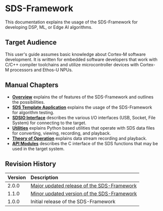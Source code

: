 # SDS-Framework

This documentation explains the usage of the SDS-Framework for developing DSP, ML, or Edge AI algorithms.

## Target Audience

This user's guide assumes basic knowledge about Cortex-M software development. It is written for embedded software developers that work with C/C++ compiler toolchains and utilize microcontroller devices with Cortex-M processors and Ethos-U NPUs.

## Manual Chapters

- [**Overview**](overview.md) explains the of features of the SDS-Framework and outlines the possibilities.
- [**SDS Template Application**](template.md) explains the usage of the SDS-Framework for algorithm testing.
- [**SDSIO Interface**](sdsio.md) describes the various I/O interfaces (USB, Socket, File System) for connecting to the target.
- [**Utilities**](utilities.md) explains Python based utilities that operate with SDS data files for converting, viewing, recording, and playback.
- [**Theory of Operation**](theory.md) explains data stream recording and playback.
- [**API Modules**](SDS_API/modules.md) describes the C interface of the SDS functions that may be used in the target system.

## Revision History

Version            | Description
:------------------|:-------------------------
2.0.0              | [Major updated release of the SDS-Framework](https://github.com/ARM-software/SDS-Framework/releases/tag/v2.0.0)
1.1.0              | [Minor updated version of the SDS-Framework](https://github.com/ARM-software/SDS-Framework/releases/tag/v1.1.0)
1.0.0              | Initial release of the SDS-Framework
